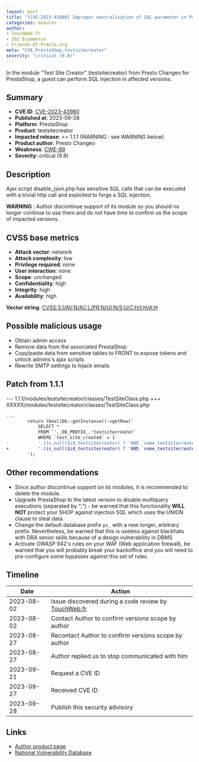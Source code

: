 ```yaml
---
layout: post
title: "[CVE-2023-43980] Improper neutralization of SQL parameter in Presto Changeo - Test Site Creator module for PrestaShop"
categories: modules
author:
- TouchWeb.fr
- 202 Ecommerce
- Friends-Of-Presta.org
meta: "CVE,PrestaShop,testsitecreator"
severity: "critical (9.8)"
---
```


In the module "Test Site Creator" (testsitecreator) from Presto Changeo for PrestaShop, a guest can perform SQL injection in affected versions.


## Summary

* **CVE ID**: [CVE-2023-43980](https://cve.mitre.org/cgi-bin/cvename.cgi?name=CVE-2023-43980)
* **Published at**: 2023-09-28
* **Platform**: PrestaShop
* **Product**: testsitecreator
* **Impacted release**: <= 1.1.1 (WARNING : see WARNING below)
* **Product author**: Presto Changeo
* **Weakness**: [CWE-89](https://cwe.mitre.org/data/definitions/89.html)
* **Severity**: critical (9.8)

## Description

Ajax script disable_json.php has sensitive SQL calls that can be executed with a trivial http call and exploited to forge a SQL injection.

**WARNING** : Author discontinue support of its module so you should no longer continue to use them and do not have time to confirm us the scope of impacted versions.

## CVSS base metrics

* **Attack vector**: network
* **Attack complexity**: low
* **Privilege required**: none
* **User interaction**: none
* **Scope**: unchanged
* **Confidentiality**: high
* **Integrity**: high
* **Availability**: high

**Vector string**: [CVSS:3.1/AV:N/AC:L/PR:N/UI:N/S:U/C:H/I:H/A:H](https://nvd.nist.gov/vuln-metrics/cvss/v3-calculator?vector=AV:N/AC:L/PR:N/UI:N/S:U/C:H/I:H/A:H)

## Possible malicious usage

* Obtain admin access
* Remove data from the associated PrestaShop
* Copy/paste data from sensitive tables to FRONT to expose tokens and unlock admins's ajax scripts
* Rewrite SMTP settings to hijack emails

## Patch from 1.1.1

--- 1.1.1/modules/testsitecreator/classes/TestSiteClass.php
+++ XXXXX/modules/testsitecreator/classes/TestSiteClass.php
```diff
...
		return (bool)Db::getInstance()->getRow('
			SELECT * 
			FROM `'._DB_PREFIX_.'testsitecreator`
			WHERE `test_site_created` = 1
-			'.(is_null($id_testsitecreator) ? 'AND `name_testsitecreator` = "'.$name_testsitecreator.'"' : 'AND `id_testsitecreator` = '.$id_testsitecreator).'
+			'.(is_null($id_testsitecreator) ? 'AND `name_testsitecreator` = "'.pSQL($name_testsitecreator).'"' : 'AND `id_testsitecreator` = '.$id_testsitecreator).'
		');
```

## Other recommendations

* Since author discontinue support on its modules, it is recommended to delete the module.
* Upgrade PrestaShop to the latest version to disable multiquery executions (separated by “;”) - be warned that this functionality **WILL NOT** protect your SHOP against injection SQL which uses the UNION clause to steal data.
* Change the default database prefix `ps_` with a new longer, arbitrary prefix. Nevertheless, be warned that this is useless against blackhats with DBA senior skills because of a design vulnerability in DBMS
* Activate OWASP 942's rules on your WAF (Web application firewall), be warned that you will probably break your backoffice and you will need to pre-configure some bypasses against this set of rules.

## Timeline

| Date | Action |
|--|--|
| 2023-08-02 | Issue discovered during a code review by [TouchWeb.fr](https://www.touchweb.fr) |
| 2023-08-02 | Contact Author to confirm versions scope by author |
| 2023-08-27 | Recontact Author to confirm versions scope by author |
| 2023-08-27 | Author replied us to stop communicated with him |
| 2023-09-21 | Request a CVE ID |
| 2023-09-27 | Received CVE ID |
| 2023-09-28 | Publish this security advisory |

## Links

* [Author product page](https://www.presto-changeo.com/prestashop/home/158-test-site-creator.html)
* [National Vulnerability Database](https://nvd.nist.gov/vuln/detail/CVE-2023-43980)
